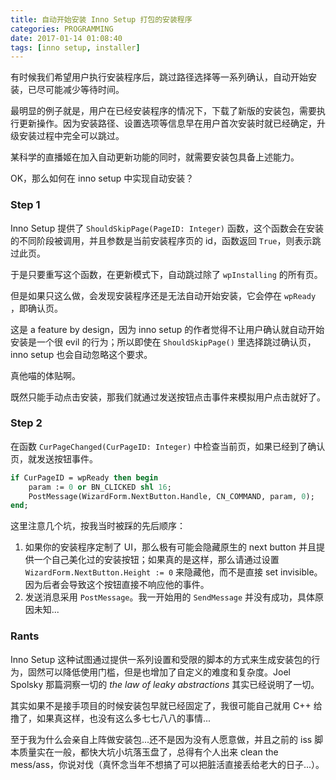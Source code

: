 ```yaml
---
title: 自动开始安装 Inno Setup 打包的安装程序
categories: PROGRAMMING
date: 2017-01-14 01:08:40
tags: [inno setup, installer]
---
```

有时候我们希望用户执行安装程序后，跳过路径选择等一系列确认，自动开始安装，已尽可能减少等待时间。

最明显的例子就是，用户在已经安装程序的情况下，下载了新版的安装包，需要执行更新操作。因为安装路径、设置选项等信息早在用户首次安装时就已经确定，升级安装过程中完全可以跳过。

某科学的直播姬在加入自动更新功能的同时，就需要安装包具备上述能力。

OK，那么如何在 inno setup 中实现自动安装？

### Step 1

Inno Setup 提供了 `ShouldSkipPage(PageID: Integer)` 函数，这个函数会在安装的不同阶段被调用，并且参数是当前安装程序页的 id，函数返回 `True`，则表示跳过此页。

于是只要重写这个函数，在更新模式下，自动跳过除了 `wpInstalling` 的所有页。

但是如果只这么做，会发现安装程序还是无法自动开始安装，它会停在 `wpReady` ，即确认页。

这是 a feature by design，因为 inno setup 的作者觉得不让用户确认就自动开始安装是一个很 evil 的行为；所以即使在 `ShouldSkipPage()` 里选择跳过确认页，inno setup 也会自动忽略这个要求。

真他喵的体贴啊。

既然只能手动点击安装，那我们就通过发送按钮点击事件来模拟用户点击就好了。

### Step 2

在函数 `CurPageChanged(CurPageID: Integer)` 中检查当前页，如果已经到了确认页，就发送按钮事件。

```pascal
if CurPageID = wpReady then begin
    param := 0 or BN_CLICKED shl 16;
    PostMessage(WizardForm.NextButton.Handle, CN_COMMAND, param, 0);
end;
```

这里注意几个坑，按我当时被踩的先后顺序：

1. 如果你的安装程序定制了 UI，那么极有可能会隐藏原生的 next button 并且提供一个自己美化过的安装按钮；如果真的是这样，那么请通过设置 `WizardForm.NextButton.Height := 0` 来隐藏他，而不是直接 set invisible。因为后者会导致这个按钮直接不响应他的事件。
2. 发送消息采用 `PostMessage`。我一开始用的 `SendMessage` 并没有成功，具体原因未知...

### Rants

Inno Setup 这种试图通过提供一系列设置和受限的脚本的方式来生成安装包的行为，固然可以降低使用门槛，但是也增加了自定义的难度和复杂度。Joel Spolsky 那篇洞察一切的 *the law of leaky abstractions* 其实已经说明了一切。

其实如果不是接手项目的时候安装包早就已经固定了，我很可能自己就用 C++ 给撸了，如果真这样，也没有这么多七七八八的事情...

至于我为什么会亲自上阵做安装包...还不是因为没有人愿意做，并且之前的 iss 脚本质量实在一般，都快大坑小坑落玉盘了，总得有个人出来 clean the mess/ass，你说对伐（真怀念当年不想搞了可以把脏活直接丢给老大的日子...）。